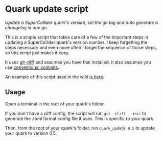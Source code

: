 # Quark update script

*Update a SuperCollider quark's version, set the git tag and auto generate a changelog in one go.*

This is a simple script that takes care of a few of the important steps in updating a SuperCollider quark's version number. I keep forgetting the steps necessary and even more often I forget the sequence of those steps, so this script just makes it easy.

It uses [git-cliff](https://github.com/orhun/git-cliff) and assumes you have that installed. It also assumes you use [conventional commits](https://www.conventionalcommits.org/en/v1.0.0/)..

An example of this script used in the wild [is here](https://codeberg.org/madskjeldgaard/mk-synthlib/src/branch/main/CHANGELOG.md).

## Usage

Open a terminal in the root of your quark's folder.

If you don't have a cliff config, the script will run `git  cliff --init` to generate the .toml format config file it uses. This is specific to your quark.

Then, from the root of your quark's folder, run `quark_update 0.5` to update your quark to version 0.5.
